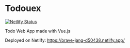 # Todouex
[![Netlify Status](https://api.netlify.com/api/v1/badges/000e1090-797f-474e-a741-e9808534f80b/deploy-status)](https://app.netlify.com/sites/brave-jang-d50438/deploys)

Todo Web App made with Vue.js

Deployed on Netlify: https://brave-jang-d50438.netlify.app/
